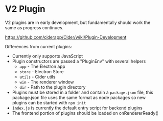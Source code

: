 # V2 Plugin
V2 plugins are in early development, but fundamentally should work the same as progress continues.

https://github.com/ciderapp/Cider/wiki/Plugin-Development

Differences from current plugins:
* Currently only supports JavaScript
* Plugin constructors are passed a "PluginEnv" with several helpers
  * `app` - The Electron app
  * `store` - Electron Store
  * `utils` - Cider utils
  * `win` - The renderer window
  * `dir` - Path to the plugin directory
* Plugins must be stored in a folder and contain a `package.json` file, this package.json file uses the same format as node packages so new plugins can be started with `npm init`
* `index.js` is currently the default entry script for backend plugins
* The frontend portion of plugins should be loaded on onRendererReady()
